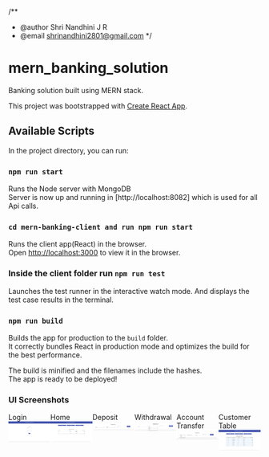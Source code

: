 /\*\*

- @author Shri Nandhini J R
- @email shrinandhini2801@gmail.com
  \*/

# mern_banking_solution

Banking solution built using MERN stack.

This project was bootstrapped with [Create React App](https://github.com/facebook/create-react-app).

## Available Scripts

In the project directory, you can run:

### `npm run start`

Runs the Node server with MongoDB<br />
Server is now up and running in [http://localhost:8082] which is used for all Api calls.

### `cd mern-banking-client and run npm run start`

Runs the client app(React) in the browser.<br />
Open [http://localhost:3000](http://localhost:3000) to view it in the browser.

### Inside the client folder run `npm run test`

Launches the test runner in the interactive watch mode. And displays the test case results in the terminal.<br />

### `npm run build`

Builds the app for production to the `build` folder.<br />
It correctly bundles React in production mode and optimizes the build for the best performance.

The build is minified and the filenames include the hashes.<br />
The app is ready to be deployed!

### UI Screenshots

<div style="display: flex;">
  <div>
    Login <br/>
    <img  src="./screenshots/login.png?sanitize=true" >
  </div>
    <div>
    Home <br/>
    <img  src="./screenshots/home.png?sanitize=true" >
  </div>
    <div>
    Deposit <br/>
    <img  src="./screenshots/deposit.png?sanitize=true" >
  </div>
    <div>
    Withdrawal <br/>
    <img  src="./screenshots/withdrawal.png?sanitize=true" >
  </div>
    <div>
    Account Transfer <br/>
    <img  src="./screenshots/transfer.png?sanitize=true" >
  </div>
    <div>
    Customer Table <br/>
    <img  src="./screenshots/finaltable.png?sanitize=true" >
  </div>
</div>
